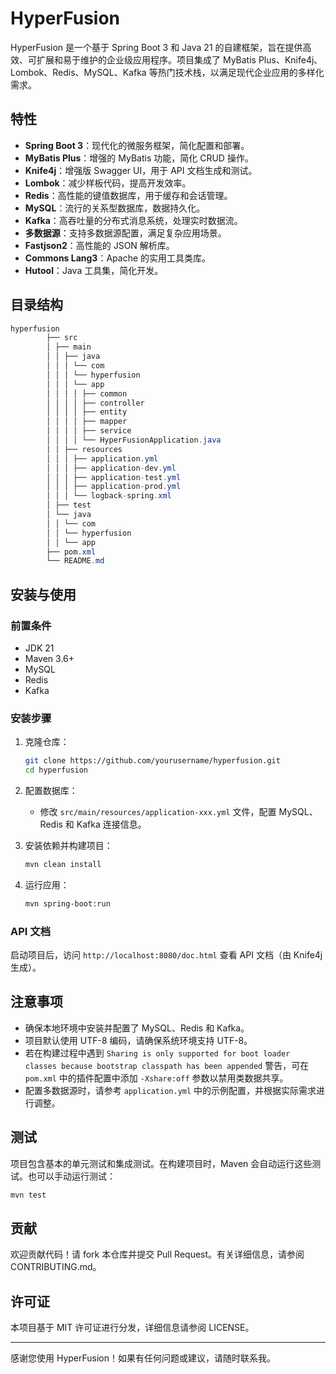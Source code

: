 # HyperFusion

HyperFusion 是一个基于 Spring Boot 3 和 Java 21 的自建框架，旨在提供高效、可扩展和易于维护的企业级应用程序。项目集成了
MyBatis Plus、Knife4j、Lombok、Redis、MySQL、Kafka 等热门技术栈，以满足现代企业应用的多样化需求。

## 特性

- **Spring Boot 3**：现代化的微服务框架，简化配置和部署。
- **MyBatis Plus**：增强的 MyBatis 功能，简化 CRUD 操作。
- **Knife4j**：增强版 Swagger UI，用于 API 文档生成和测试。
- **Lombok**：减少样板代码，提高开发效率。
- **Redis**：高性能的键值数据库，用于缓存和会话管理。
- **MySQL**：流行的关系型数据库，数据持久化。
- **Kafka**：高吞吐量的分布式消息系统，处理实时数据流。
- **多数据源**：支持多数据源配置，满足复杂应用场景。
- **Fastjson2**：高性能的 JSON 解析库。
- **Commons Lang3**：Apache 的实用工具类库。
- **Hutool**：Java 工具集，简化开发。

## 目录结构

```java
hyperfusion
        ├── src
        │ ├── main
        │ │ ├── java
        │ │ │ └── com
        │ │ │ └── hyperfusion
        │ │ │ └── app
        │ │ │ │ ├── common
        │ │ │ │ ├── controller
        │ │ │ │ ├── entity
        │ │ │ │ ├── mapper
        │ │ │ │ ├── service
        │ │ │ │ └── HyperFusionApplication.java
        │ │ ├── resources
        │ │ │ ├── application.yml
        │ │ │ ├── application-dev.yml
        │ │ │ ├── application-test.yml
        │ │ │ ├── application-prod.yml
        │ │ │ └── logback-spring.xml
        │ ├── test
        │ └── java
        │ │ └── com
        │ │ └── hyperfusion
        │ │ └── app
        ├── pom.xml
        └── README.md
```

## 安装与使用

### 前置条件

- JDK 21
- Maven 3.6+
- MySQL
- Redis
- Kafka

### 安装步骤

1. 克隆仓库：
    ```sh
    git clone https://github.com/yourusername/hyperfusion.git
    cd hyperfusion
    ```

2. 配置数据库：
    - 修改 `src/main/resources/application-xxx.yml` 文件，配置 MySQL、Redis 和 Kafka 连接信息。

3. 安装依赖并构建项目：
    ```sh
    mvn clean install
    ```

4. 运行应用：
    ```sh
    mvn spring-boot:run
    ```

### API 文档

启动项目后，访问 `http://localhost:8080/doc.html` 查看 API 文档（由 Knife4j 生成）。

## 注意事项

- 确保本地环境中安装并配置了 MySQL、Redis 和 Kafka。
- 项目默认使用 UTF-8 编码，请确保系统环境支持 UTF-8。
- 若在构建过程中遇到 `Sharing is only supported for boot loader classes because bootstrap classpath has been appended`
  警告，可在 `pom.xml` 中的插件配置中添加 `-Xshare:off` 参数以禁用类数据共享。
- 配置多数据源时，请参考 `application.yml` 中的示例配置，并根据实际需求进行调整。

## 测试

项目包含基本的单元测试和集成测试。在构建项目时，Maven 会自动运行这些测试。也可以手动运行测试：

```sh
mvn test
```

## 贡献

欢迎贡献代码！请 fork 本仓库并提交 Pull Request。有关详细信息，请参阅 CONTRIBUTING.md。

## 许可证

本项目基于 MIT 许可证进行分发，详细信息请参阅 LICENSE。

* * *
感谢您使用 HyperFusion！如果有任何问题或建议，请随时联系我。
